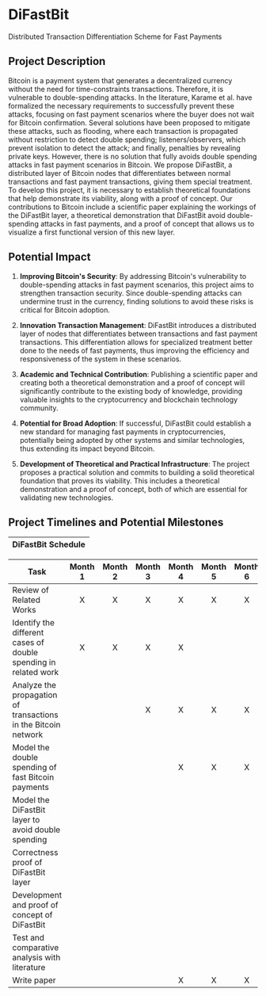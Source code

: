 # DiFastBit

Distributed Transaction Differentiation Scheme for Fast Payments

## Project Description

Bitcoin is a payment system that generates a decentralized currency without the need for time-constraints transactions. Therefore, it is vulnerable to double-spending attacks. In the literature, Karame et al. have formalized the necessary requirements to successfully prevent these attacks, focusing on fast payment scenarios where the buyer does not wait for Bitcoin confirmation. Several solutions have been proposed to mitigate these attacks, such as flooding, where each transaction is propagated without restriction to detect double spending; listeners/observers, which prevent isolation to detect the attack; and finally, penalties by revealing private keys. However, there is no solution that fully avoids double spending attacks in fast payment scenarios in Bitcoin. We propose DiFastBit, a distributed layer of Bitcoin nodes that differentiates between normal transactions and fast payment transactions, giving them special treatment. To develop this project, it is necessary to establish theoretical foundations that help demonstrate its viability, along with a proof of concept. Our contributions to Bitcoin include a scientific paper explaining the workings of the DiFastBit layer, a theoretical demonstration that DiFastBit avoid double-spending attacks in fast payments, and a proof of concept that allows us to visualize a first functional version of this new layer.

## Potential Impact

1. **Improving Bitcoin's Security**: By addressing Bitcoin's vulnerability to double-spending attacks in fast payment scenarios, this project aims to strengthen transaction security. Since double-spending attacks can undermine trust in the currency, finding solutions to avoid these risks is critical for Bitcoin adoption.

2. **Innovation Transaction Management**: DiFastBit introduces a distributed layer of nodes that differentiates between transactions and fast payment transactions. This differentiation allows for specialized treatment better done to the needs of fast payments, thus improving the efficiency and responsiveness of the system in these scenarios.

3. **Academic and Technical Contribution**: Publishing a scientific paper and creating both a theoretical demonstration and a proof of concept will significantly contribute to the existing body of knowledge, providing valuable insights to the cryptocurrency and blockchain technology community.

4. **Potential for Broad Adoption**: If successful, DiFastBit could establish a new standard for managing fast payments in cryptocurrencies, potentially being adopted by other systems and similar technologies, thus extending its impact beyond Bitcoin.

5. **Development of Theoretical and Practical Infrastructure**: The project proposes a practical solution and commits to building  a solid theoretical foundation that proves its viability. This includes a theoretical demonstration and a proof of concept, both of which are essential for validating new technologies.


## Project Timelines and Potential Milestones

| DiFastBit Schedule |
|---|

<table>
  <thead>
    <tr>
      <th style="width: 300px;">Task</th> 
      <th>Month 1</th>
      <th>Month 2</th>
      <th>Month 3</th>
      <th>Month 4</th>
      <th>Month 5</th>
      <th>Month 6</th>
      <th>Month 7</th>
      <th>Month 8</th>
      <th>Month 9</th>
      <th>Month 10</th>
      <th>Month 11</th>
      <th>Month 12</th>
    </tr>
  </thead>
  <tbody>
    <tr>
      <td>Review of Related Works</td>
      <td style="text-align:center;">X</td>
      <td style="text-align:center;">X</td>
      <td style="text-align:center;">X</td>
      <td style="text-align:center;">X</td>
      <td style="text-align:center;">X</td>
      <td style="text-align:center;">X</td>
      <td></td>
      <td></td>
      <td></td>
      <td></td>
      <td></td>
      <td></td>
    </tr>
    <tr>
      <td>Identify the different cases of double spending in related work</td>
      <td style="text-align:center;">X</td>
      <td style="text-align:center;">X</td>
      <td style="text-align:center;">X</td>
      <td style="text-align:center;">X</td>
      <td></td>
      <td></td>
      <td></td>
      <td></td>
      <td></td>
      <td></td>
      <td></td>
      <td></td>
    </tr>
    <tr>
      <td>Analyze the propagation of transactions in the Bitcoin network</td>
      <td></td>
      <td></td>
      <td style="text-align:center;">X</td>
      <td style="text-align:center;">X</td>
      <td style="text-align:center;">X</td>
      <td style="text-align:center;">X</td>
      <td></td>
      <td></td>
      <td></td>
      <td></td>
      <td></td>
      <td></td>
    </tr>
    <tr>
      <td>Model the double spending of fast Bitcoin payments</td>
      <td></td>
      <td></td>
      <td></td>
      <td style="text-align:center;">X</td>
      <td style="text-align:center;">X</td>
      <td style="text-align:center;">X</td>
      <td style="text-align:center;">X</td>
      <td style="text-align:center;">X</td>
      <td style="text-align:center;">X</td>
      <td></td>
      <td></td>
      <td></td>
    </tr>
    <tr>
      <td>Model the DiFastBit layer to avoid double spending</td>
      <td></td>
      <td></td>
      <td></td>
      <td></td>
      <td></td>
      <td></td>
      <td></td>
      <td></td>
      <td style="text-align:center;">X</td>
      <td style="text-align:center;">X</td>
      <td style="text-align:center;">X</td>
      <td></td>
    </tr>
    <tr>
      <td>Correctness proof of DiFastBit layer</td>
      <td></td>
      <td></td>
      <td></td>
      <td></td>
      <td></td>
      <td></td>
      <td style="text-align:center;">X</td>
      <td style="text-align:center;">X</td>
      <td style="text-align:center;">X</td>
      <td></td>
      <td></td>
      <td></td>
    </tr>
    <tr>
      <td>Development and proof of concept of DiFastBit</td>
      <td></td>
      <td></td>
      <td></td>
      <td></td>
      <td></td>
      <td></td>
      <td style="text-align:center;">X</td>
      <td style="text-align:center;">X</td>
      <td></td>
      <td></td>
      <td></td>
      <td></td>
    </tr>
    <tr>
      <td>Test and comparative analysis with literature</td>
      <td></td>
      <td></td>
      <td></td>
      <td></td>
      <td></td>
      <td></td>
      <td style="text-align:center;">X</td>
      <td style="text-align:center;">X</td>
      <td></td>
      <td></td>
      <td></td>
      <td></td>
    </tr>
    <tr>
      <td>Write paper</td>
      <td></td>
      <td></td>
      <td></td>
      <td style="text-align:center;">X</td>
      <td style="text-align:center;">X</td>
      <td style="text-align:center;">X</td>
      <td style="text-align:center;">X</td>
      <td style="text-align:center;">X</td>
      <td style="text-align:center;">X</td>
      <td style="text-align:center;">X</td>
      <td style="text-align:center;">X</td>
      <td style="text-align:center;">X</td>
    </tr>
  </tbody>
</table>
